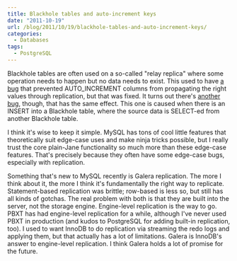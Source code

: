 ```yaml
---
title: Blackhole tables and auto-increment keys
date: "2011-10-19"
url: /blog/2011/10/19/blackhole-tables-and-auto-increment-keys/
categories:
  - Databases
tags:
  - PostgreSQL
---
```

Blackhole tables are often used on a so-called "relay replica" where some operation needs to happen but no data needs to exist. This used to have [a bug](http://bugs.mysql.com/bug.php?id=35178) that prevented AUTO_INCREMENT columns from propagating the right values through replication, but that was fixed. It turns out there's [another bug](http://bugs.mysql.com/bug.php?id=62829), though, that has the same effect. This one is caused when there is an INSERT into a Blackhole table, where the source data is SELECT-ed from another Blackhole table.

I think it's wise to keep it simple. MySQL has tons of cool little features that theoretically suit edge-case uses and make ninja tricks possible, but I really trust the core plain-Jane functionality so much more than these edge-case features. That's precisely because they often have some edge-case bugs, especially with replication.

Something that's new to MySQL recently is Galera replication. The more I think about it, the more I think it's fundamentally the right way to replicate. Statement-based replication was brittle; row-based is less so, but still has all kinds of gotchas. The real problem with both is that they are built into the server, not the storage engine. Engine-level replication is the way to go. PBXT has had engine-level replication for a while, although I've never used PBXT in production (and kudos to PostgreSQL for adding built-in replication, too). I used to want InnoDB to do replication via streaming the redo logs and applying them, but that actually has a lot of limitations. Galera is InnoDB's answer to engine-level replication. I think Galera holds a lot of promise for the future.


